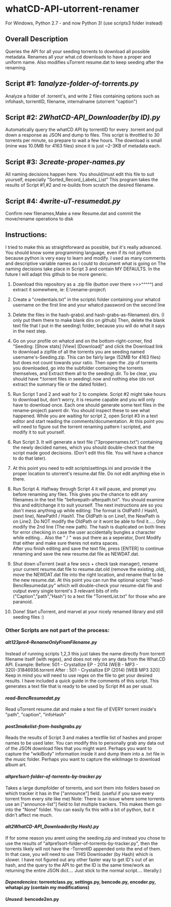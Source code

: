 # whatCD-API-utorrent-renamer 
For Windows, Python 2.7 - and now Python 3! (use scripts3 folder instead)
## Overall Description
Queries the API for all your seeding torrents to download all possible metadata. 
Renames all your what.cd downloads to have a proper and uniform name. 
Also modifies uTorrent resume.dat to keep seeding after the renaming.

## Script #1: *1analyze-folder-of-torrents.py*
Analyze a folder of .torrent's, and write 2 files containing options such as infohash, torrentID, filename, internalname (utorrent "caption")
## Script #2: *2WhatCD-API_Downloader(by ID).py*
Automatically query the whatCD API by torrentID for every .torrent and pull down a response as JSON and dump to files. 
This script is throttled to 30 torrents per minute, so prepare to wait a few hours. 
The download is small (mine was 10.0MB for 4163 files) since it is just ~2-3KB of metadata each.
## Script #3: *3create-proper-names.py*
All naming decisions happen here. You should/must edit this file to suit yourself, especially "Sorted_Record_Labels_List" 
This program takes the results of Script #1,#2 and re-builds from scratch the desired filename.
## Script #4: *4write-uT-resumedat.py*
Confirm new filenames,Make a new Resume.dat and commit the move/rename operations to disk

## Instructions:
I tried to make this as straightforward as possible, but it's really advanced. 
You should know some programming language, even if its not python because python is very easy to learn and modify.
I used as many comments and descriptive variable names as I could to document what is going on
The naming decisions take place in Script 3 and contain MY DEFAULTS. In the future I will adapt this github to be more generic.

1. Download this repository as a .zip file (button over there >>>^^^^^) and extract it somewhere, ie: E:\rename-project\
   
2. Create a "credentials.txt" in the scripts\ folder containing your whatcd username on the first line and your whatcd password on the second line

3. Delete the files in the hash-grabs\ and hash-grabs-as-filenames\ dirs. (I only put them there to make blank dirs on github)
   Then, delete the blank text file that I put in the seeding\ folder, because you will do what it says in the next step.

4. Go on your profile on whatcd and on the bottom-right-corner, find "Seeding: [Show stats] [View] [Download]" and click the Download link to download a zipfile of all the torrents you are seeding named username's-Seeding.zip.
   This can be fairly large (52MB for 4163 files) but does not count towards your ratio. Then open the .zip of torrents you downloaded, go into the subfolder containing the torrents themselves, and Extract them all to the seeding\ dir.
   To be clear, you should have *.torrent files in seeding\ now and nothing else (do not extract the summary file or the dated folder).

5. Run Script 1 and 2 and wait for 2 to complete. Script #2 might take hours to download but, don't worry, it is resume capable and you will only have to download once.
   Each one should generate some text files in the rename-project\ parent dir. You should inspect these to see what happened. 
   While you are waiting for script 2, open Script #3 in a text editor and start reading the comments/documentation.
   At this point you will need to figure out the torrent renaming pattern I scripted, and modify it to suit yourself.
   
6. Run Script 3. It will generate a text file ("3propernames.txt") containing the newly decided names, which you should double-check that the script made good decisions.
   (Don't edit this file. You will have a chance to do that later).
  
7. At this point you need to edit scripts\settings.ini and provide it the proper location to utorrent's resume.dat file. Do not edit anything else in there.

8. Run Script 4. Halfway through Script 4 it will pause, and prompt you before renaming any files. This gives you the chance to edit any filenames in the text file "beforepath-afterpath.txt".
   You should examine this and edit/change it to suit yourself. The next instructions are so you don't mess anything up while editing:
   The format is OldPath1 / Hash1, (next line), NewPath1 / Hash1. The OldPath is on Line1, the NewPath is on Line2. Do NOT modify the OldPath or it wont be able to find it..... Only modify the 2nd line (The new path). The hash is duplicated on both lines for error checking in case the user accidentally bungles a character while editing... 
   Also the " / " was put there as a seperator, Dont Modify that either and make sure theres not extra spaces.   
   After you finish editing and save the text file, press [ENTER] to continue renaming and save the new resume.dat file as NEWDAT.dat.

9. Shut down uTorrent (wait a few secs + check task manager), rename your current resume.dat file to resume.dat.old (remove the existing .old), move the NEWDAT.dat file into the right location, and rename that to be the new resume.dat. 
   At this point you can run the optional script: "read-BencResumedat.py" which will double-check your resume-dat file and output every single torrent's 3 relevant bits of info ("Caption","path","Hash") to a text file "TorrentList.txt" for those who are paranoid.

10. Done! Start uTorrent, and marvel at your nicely renamed library and still seeding files :)

### Other Scripts are not part of the process: 
#### *alt123pre4-RenameOnlyFromFilename.py* 
Instead of running scripts 1,2,3 this just takes the name directly from torrent filename itself (with regex), and does not rely on any data from the What.CD API. Example: 
Before: 501 - Crystallize EP - 2014 (WEB - MP3 - 320)-31846936.torrent
After : 501 - Crystallize EP (2014) [WEB MP3 320]
Keep in mind you will need to use regex on the file to get your desired results. I have included a quick guide in the comments of this script.
This generates a text file that is ready to be used by Script #4 as per usual.
#### *read-BencResumedat.py*
Read uTorrent resume.dat and make a text file of EVERY torrent inside's "path", "caption", "infoHash"
#### *post3makelist-from-hashgrabs.py*
Reads the results of Script 3 and makes a textfile list of hashes and proper names to be used later. You can modify this to personally grab any data out of the JSON download files that you might want.
Perhaps you want to capture the "wikiBody" information inside it and dump them into a .txt file in the music folder. 
Perhaps you want to capture the wikiImage to download album art.
#### *altpre1sort-folder-of-torrents-by-tracker.py*
Takes a large dumpfolder of torrents, and sort them into folders based on which tracker it has in the ["announce"] field. (useful if you save every torrent from every site like me)
Note: There is an issue where some torrents use an ["announce-list"] field to list multiple trackers. This makes them go into the "None" folder. You can easily fix this with a bit of python, but it didn't affect me much.
#### *alt2WhatCD-API_Downloader(by Hash).py*
If for some reason you arent using the seeding.zip and instead you chose to use the results of "altpre1sort-folder-of-torrents-by-tracker.py", then the torrents likely will not have the -TorrentID appended onto the end of them. In that case, you will need to use THIS Downloader (by Hash) which is slower. I have not figured out any other faster way to get ID's out of an hash, and the query to the API to get the ID is the same time/work as returning the entire JSON dict.... Just stick to the normal script.... literally:)
#### *Dependencies*: torrentclass.py, settings.py, bencode.py, encoder.py, whatapi.py (contain my modifications)
#### *Unused*: bencode2en.py